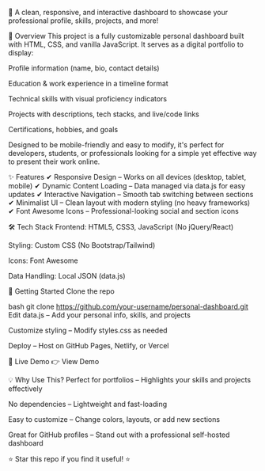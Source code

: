 🚀 A clean, responsive, and interactive dashboard to showcase your professional profile, skills, projects, and more!

📌 Overview
This project is a fully customizable personal dashboard built with HTML, CSS, and vanilla JavaScript. It serves as a digital portfolio to display:

Profile information (name, bio, contact details)

Education & work experience in a timeline format

Technical skills with visual proficiency indicators

Projects with descriptions, tech stacks, and live/code links

Certifications, hobbies, and goals

Designed to be mobile-friendly and easy to modify, it's perfect for developers, students, or professionals looking for a simple yet effective way to present their work online.

✨ Features
✔ Responsive Design – Works on all devices (desktop, tablet, mobile)
✔ Dynamic Content Loading – Data managed via data.js for easy updates
✔ Interactive Navigation – Smooth tab switching between sections
✔ Minimalist UI – Clean layout with modern styling (no heavy frameworks)
✔ Font Awesome Icons – Professional-looking social and section icons

🛠 Tech Stack
Frontend: HTML5, CSS3, JavaScript (No jQuery/React)

Styling: Custom CSS (No Bootstrap/Tailwind)

Icons: Font Awesome

Data Handling: Local JSON (data.js)

🚀 Getting Started
Clone the repo

bash
git clone https://github.com/your-username/personal-dashboard.git
Edit data.js – Add your personal info, skills, and projects

Customize styling – Modify styles.css as needed

Deploy – Host on GitHub Pages, Netlify, or Vercel


🔗 Live Demo
👉 View Demo

💡 Why Use This?
Perfect for portfolios – Highlights your skills and projects effectively

No dependencies – Lightweight and fast-loading

Easy to customize – Change colors, layouts, or add new sections

Great for GitHub profiles – Stand out with a professional self-hosted dashboard

⭐ Star this repo if you find it useful! ⭐
